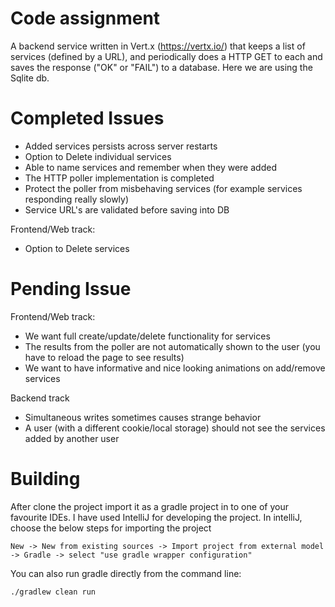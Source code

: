 # Code assignment
A backend service written in Vert.x (https://vertx.io/) that keeps a list of services (defined by a URL), and periodically does a HTTP GET to each and saves the response ("OK" or "FAIL") to a database. Here we are using the Sqlite db.


# Completed Issues 

 - Added services persists across server restarts
 - Option to Delete individual services
 - Able to name services and remember when they were added
 - The HTTP poller implementation is completed
 - Protect the poller from misbehaving services (for example services responding really slowly)
 - Service URL's are validated before saving into DB

Frontend/Web track:
 - Option to Delete services 
  
  
# Pending Issue 

Frontend/Web track:
- We want full create/update/delete functionality for services
- The results from the poller are not automatically shown to the user (you have to reload the page to see results)
- We want to have informative and nice looking animations on add/remove services

Backend track
- Simultaneous writes sometimes causes strange behavior
- A user (with a different cookie/local storage) should not see the services added by another user

# Building

After clone the project import it as a gradle project in to one of your favourite IDEs. I have used IntelliJ for developing the project.
In intelliJ, choose the below steps for importing the project

```
New -> New from existing sources -> Import project from external model -> Gradle -> select "use gradle wrapper configuration"
```

You can also run gradle directly from the command line:
```
./gradlew clean run
```
